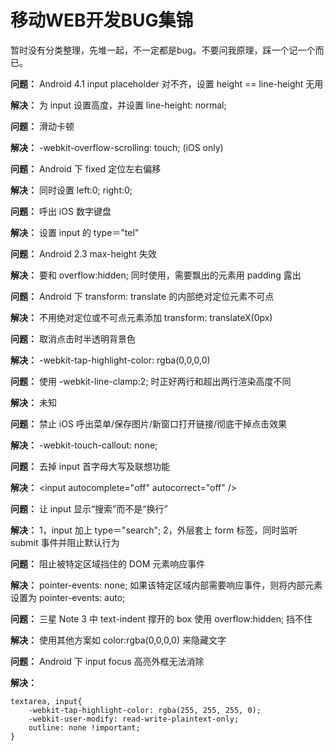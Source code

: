 移动WEB开发BUG集锦
=========================

暂时没有分类整理，先堆一起，不一定都是bug。不要问我原理，踩一个记一个而已。

**问题：** Android 4.1 input placeholder 对不齐，设置 height == line-height 无用

**解决：** 为 input 设置高度，并设置 line-height: normal;

**问题：** 滑动卡顿

**解决：** -webkit-overflow-scrolling: touch; (iOS only)

**问题：** Android 下 fixed 定位左右偏移

**解决：** 同时设置 left:0; right:0;

**问题：** 呼出 iOS 数字键盘

**解决：** 设置 input 的 type＝"tel"

**问题：** Android 2.3 max-height 失效

**解决：** 要和 overflow:hidden; 同时使用，需要飘出的元素用 padding 露出

**问题：** Android 下 transform: translate 的内部绝对定位元素不可点

**解决：** 不用绝对定位或不可点元素添加 transform: translateX(0px)

**问题：** 取消点击时半透明背景色

**解决：** -webkit-tap-highlight-color: rgba(0,0,0,0)

**问题：** 使用 -webkit-line-clamp:2; 时正好两行和超出两行渲染高度不同

**解决：** 未知

**问题：** 禁止 iOS 呼出菜单/保存图片/新窗口打开链接/彻底干掉点击效果

**解决：** -webkit-touch-callout: none;

**问题：** 去掉 input 首字母大写及联想功能

**解决：** &lt;input autocomplete="off" autocorrect="off" /&gt;

**问题：** 让 input 显示“搜索”而不是“换行”

**解决：** 1，input 加上 type＝"search"; 2，外层套上 form 标签，同时监听 submit 事件并阻止默认行为

**问题：** 阻止被特定区域挡住的 DOM 元素响应事件

**解决：** pointer-events: none; 如果该特定区域内部需要响应事件，则将内部元素设置为 pointer-events: auto;

**问题：** 三星 Note 3 中 text-indent 撑开的 box 使用 overflow:hidden; 挡不住

**解决：** 使用其他方案如 color:rgba(0,0,0,0) 来隐藏文字

**问题：** Android 下 input focus 高亮外框无法消除

**解决：** 

    textarea, input{
        -webkit-tap-highlight-color: rgba(255, 255, 255, 0);    
        -webkit-user-modify: read-write-plaintext-only;
        outline: none !important;
    }
    




